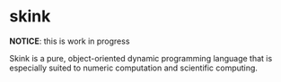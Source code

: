 # skink
**NOTICE**: this is work in progress

Skink is a pure, object-oriented dynamic programming language that is especially suited to numeric computation and scientific computing.